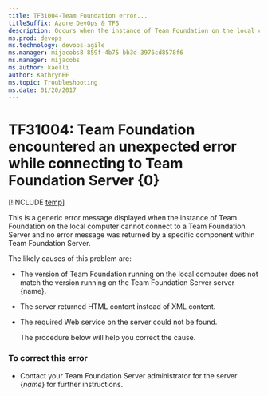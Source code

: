 ```yaml
---
title: TF31004-Team Foundation error...
titleSuffix: Azure DevOps & TFS
description: Occurs when the instance of Team Foundation on the local computer cannot connect to the application-tier server for Team Foundation Server.
ms.prod: devops
ms.technology: devops-agile
ms.manager: mijacobs8-859f-4b75-bb3d-3976cd8578f6
ms.manager: mijacobs
ms.author: kaelli
author: KathrynEE
ms.topic: Troubleshooting
ms.date: 01/20/2017
---
```


# TF31004: Team Foundation encountered an unexpected error while connecting to Team Foundation Server {0}

[!INCLUDE [temp](../../includes/version-vsts-tfs-all-versions.md)]

This is a generic error message displayed when the instance of Team Foundation on the local computer cannot connect to a Team Foundation Server and no error message was returned by a specific component within Team Foundation Server.  
  
 The likely causes of this problem are:  
  
- The version of Team Foundation running on the local computer does not match the version running on the Team Foundation Server server {name}.  
  
- The server returned HTML content instead of XML content.  
  
- The required Web service on the server could not be found.  
  
  The procedure below will help you correct the cause.  
  
### To correct this error  
  
-   Contact your Team Foundation Server administrator for the server {*name*} for further instructions.